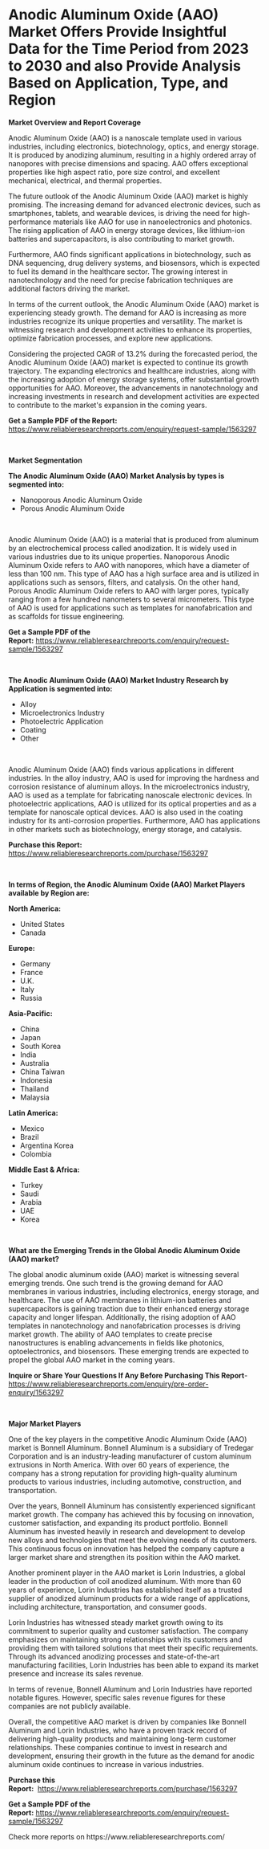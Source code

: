 <p><h1>Anodic Aluminum Oxide (AAO) Market Offers Provide Insightful Data for the Time Period from 2023 to 2030 and also Provide Analysis Based on Application, Type, and Region</h1></p><p><strong>Market Overview and Report Coverage</strong></p>
<p><p>Anodic Aluminum Oxide (AAO) is a nanoscale template used in various industries, including electronics, biotechnology, optics, and energy storage. It is produced by anodizing aluminum, resulting in a highly ordered array of nanopores with precise dimensions and spacing. AAO offers exceptional properties like high aspect ratio, pore size control, and excellent mechanical, electrical, and thermal properties.</p><p>The future outlook of the Anodic Aluminum Oxide (AAO) market is highly promising. The increasing demand for advanced electronic devices, such as smartphones, tablets, and wearable devices, is driving the need for high-performance materials like AAO for use in nanoelectronics and photonics. The rising application of AAO in energy storage devices, like lithium-ion batteries and supercapacitors, is also contributing to market growth.</p><p>Furthermore, AAO finds significant applications in biotechnology, such as DNA sequencing, drug delivery systems, and biosensors, which is expected to fuel its demand in the healthcare sector. The growing interest in nanotechnology and the need for precise fabrication techniques are additional factors driving the market.</p><p>In terms of the current outlook, the Anodic Aluminum Oxide (AAO) market is experiencing steady growth. The demand for AAO is increasing as more industries recognize its unique properties and versatility. The market is witnessing research and development activities to enhance its properties, optimize fabrication processes, and explore new applications.</p><p>Considering the projected CAGR of 13.2% during the forecasted period, the Anodic Aluminum Oxide (AAO) market is expected to continue its growth trajectory. The expanding electronics and healthcare industries, along with the increasing adoption of energy storage systems, offer substantial growth opportunities for AAO. Moreover, the advancements in nanotechnology and increasing investments in research and development activities are expected to contribute to the market's expansion in the coming years.</p></p>
<p><strong>Get a Sample PDF of the Report:</strong> <a href="https://www.reliableresearchreports.com/enquiry/request-sample/1563297">https://www.reliableresearchreports.com/enquiry/request-sample/1563297</a></p>
<p>&nbsp;</p>
<p><strong>Market Segmentation</strong></p>
<p><strong>The Anodic Aluminum Oxide (AAO) Market Analysis by types is segmented into:</strong></p>
<p><ul><li>Nanoporous Anodic Aluminum Oxide</li><li>Porous Anodic Aluminum Oxide</li></ul></p>
<p>&nbsp;</p>
<p><p>Anodic Aluminum Oxide (AAO) is a material that is produced from aluminum by an electrochemical process called anodization. It is widely used in various industries due to its unique properties. Nanoporous Anodic Aluminum Oxide refers to AAO with nanopores, which have a diameter of less than 100 nm. This type of AAO has a high surface area and is utilized in applications such as sensors, filters, and catalysis. On the other hand, Porous Anodic Aluminum Oxide refers to AAO with larger pores, typically ranging from a few hundred nanometers to several micrometers. This type of AAO is used for applications such as templates for nanofabrication and as scaffolds for tissue engineering.</p></p>
<p><strong>Get a Sample PDF of the Report:</strong>&nbsp;<a href="https://www.reliableresearchreports.com/enquiry/request-sample/1563297">https://www.reliableresearchreports.com/enquiry/request-sample/1563297</a></p>
<p>&nbsp;</p>
<p><strong>The Anodic Aluminum Oxide (AAO) Market Industry Research by Application is segmented into:</strong></p>
<p><ul><li>Alloy</li><li>Microelectronics Industry</li><li>Photoelectric Application</li><li>Coating</li><li>Other</li></ul></p>
<p>&nbsp;</p>
<p><p>Anodic Aluminum Oxide (AAO) finds various applications in different industries. In the alloy industry, AAO is used for improving the hardness and corrosion resistance of aluminum alloys. In the microelectronics industry, AAO is used as a template for fabricating nanoscale electronic devices. In photoelectric applications, AAO is utilized for its optical properties and as a template for nanoscale optical devices. AAO is also used in the coating industry for its anti-corrosion properties. Furthermore, AAO has applications in other markets such as biotechnology, energy storage, and catalysis.</p></p>
<p><strong>Purchase this Report:</strong>&nbsp; <a href="https://www.reliableresearchreports.com/purchase/1563297">https://www.reliableresearchreports.com/purchase/1563297</a></p>
<p>&nbsp;</p>
<p><strong>In terms of Region, the Anodic Aluminum Oxide (AAO) Market Players available by Region are:</strong></p>
<p>
    <p> <strong> North America: </strong>
        <ul>
            <li>United States</li>
            <li>Canada</li>
        </ul>
        </p> 
    <p> <strong> Europe: </strong>
        <ul>
            <li>Germany</li>
            <li>France</li>
            <li>U.K.</li>
            <li>Italy</li>
            <li>Russia</li>
        </ul>
        </p> 
    <p> <strong> Asia-Pacific: </strong>
        <ul>
            <li>China</li>
            <li>Japan</li>
            <li>South Korea</li>
            <li>India</li>
            <li>Australia</li>
            <li>China Taiwan</li>
            <li>Indonesia</li>
            <li>Thailand</li>
            <li>Malaysia</li>
        </ul>
        </p> 
    <p> <strong> Latin America: </strong>
        <ul>
            <li>Mexico</li>
            <li>Brazil</li>
            <li>Argentina Korea</li>
            <li>Colombia</li>
        </ul>
        </p> 
    <p> <strong> Middle East & Africa: </strong>
        <ul>
            <li>Turkey</li>
            <li>Saudi</li>
            <li>Arabia</li>
            <li>UAE</li>
            <li>Korea</li>
        </ul>
    </p>
    </p>
<p>&nbsp;</p>
<p><strong>What are the Emerging Trends in the Global Anodic Aluminum Oxide (AAO) market?</strong></p>
<p><p>The global anodic aluminum oxide (AAO) market is witnessing several emerging trends. One such trend is the growing demand for AAO membranes in various industries, including electronics, energy storage, and healthcare. The use of AAO membranes in lithium-ion batteries and supercapacitors is gaining traction due to their enhanced energy storage capacity and longer lifespan. Additionally, the rising adoption of AAO templates in nanotechnology and nanofabrication processes is driving market growth. The ability of AAO templates to create precise nanostructures is enabling advancements in fields like photonics, optoelectronics, and biosensors. These emerging trends are expected to propel the global AAO market in the coming years.</p></p>
<p><strong>Inquire or Share Your Questions If Any Before Purchasing This Report</strong>- <a href="https://www.reliableresearchreports.com/enquiry/pre-order-enquiry/1563297">https://www.reliableresearchreports.com/enquiry/pre-order-enquiry/1563297</a></p>
<p>&nbsp;</p>
<p><strong>Major Market Players</strong></p>
<p><p>One of the key players in the competitive Anodic Aluminum Oxide (AAO) market is Bonnell Aluminum. Bonnell Aluminum is a subsidiary of Tredegar Corporation and is an industry-leading manufacturer of custom aluminum extrusions in North America. With over 60 years of experience, the company has a strong reputation for providing high-quality aluminum products to various industries, including automotive, construction, and transportation.</p><p>Over the years, Bonnell Aluminum has consistently experienced significant market growth. The company has achieved this by focusing on innovation, customer satisfaction, and expanding its product portfolio. Bonnell Aluminum has invested heavily in research and development to develop new alloys and technologies that meet the evolving needs of its customers. This continuous focus on innovation has helped the company capture a larger market share and strengthen its position within the AAO market.</p><p>Another prominent player in the AAO market is Lorin Industries, a global leader in the production of coil anodized aluminum. With more than 60 years of experience, Lorin Industries has established itself as a trusted supplier of anodized aluminum products for a wide range of applications, including architecture, transportation, and consumer goods.</p><p>Lorin Industries has witnessed steady market growth owing to its commitment to superior quality and customer satisfaction. The company emphasizes on maintaining strong relationships with its customers and providing them with tailored solutions that meet their specific requirements. Through its advanced anodizing processes and state-of-the-art manufacturing facilities, Lorin Industries has been able to expand its market presence and increase its sales revenue.</p><p>In terms of revenue, Bonnell Aluminum and Lorin Industries have reported notable figures. However, specific sales revenue figures for these companies are not publicly available.</p><p>Overall, the competitive AAO market is driven by companies like Bonnell Aluminum and Lorin Industries, who have a proven track record of delivering high-quality products and maintaining long-term customer relationships. These companies continue to invest in research and development, ensuring their growth in the future as the demand for anodic aluminum oxide continues to increase in various industries.</p></p>
<p><strong>Purchase this Report:</strong>&nbsp;&nbsp;<a href="https://www.reliableresearchreports.com/purchase/1563297">https://www.reliableresearchreports.com/purchase/1563297</a></p>
<p></p>
<p><strong>Get a Sample PDF of the Report:</strong>&nbsp;<a href="https://www.reliableresearchreports.com/enquiry/request-sample/1563297">https://www.reliableresearchreports.com/enquiry/request-sample/1563297</a></p>
<p>Check more reports on https://www.reliableresearchreports.com/</p>
